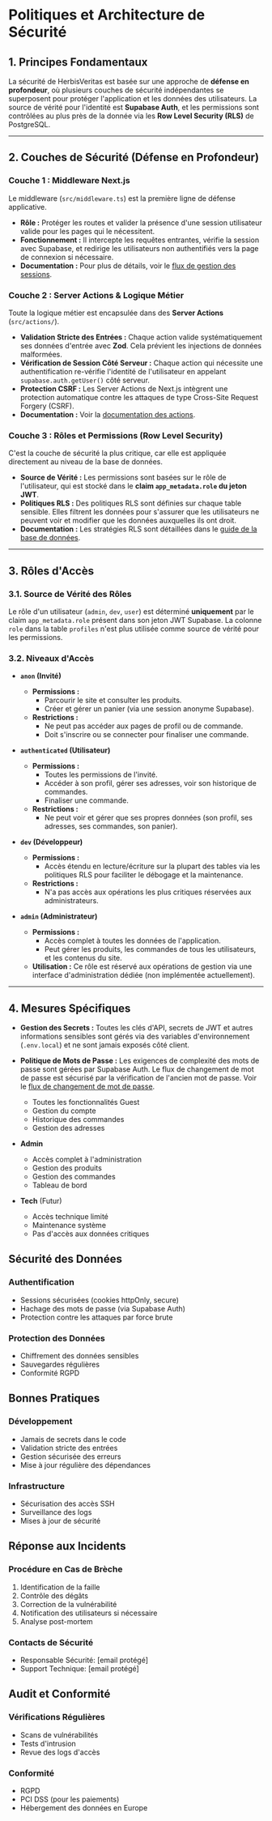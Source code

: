 # Politiques et Architecture de Sécurité

## 1. Principes Fondamentaux

La sécurité de HerbisVeritas est basée sur une approche de **défense en profondeur**, où plusieurs couches de sécurité indépendantes se superposent pour protéger l'application et les données des utilisateurs. La source de vérité pour l'identité est **Supabase Auth**, et les permissions sont contrôlées au plus près de la donnée via les **Row Level Security (RLS)** de PostgreSQL.

---

## 2. Couches de Sécurité (Défense en Profondeur)

### Couche 1 : Middleware Next.js

Le middleware (`src/middleware.ts`) est la première ligne de défense applicative.

- **Rôle :** Protéger les routes et valider la présence d'une session utilisateur valide pour les pages qui le nécessitent.
- **Fonctionnement :** Il intercepte les requêtes entrantes, vérifie la session avec Supabase, et redirige les utilisateurs non authentifiés vers la page de connexion si nécessaire.
- **Documentation :** Pour plus de détails, voir le [flux de gestion des sessions](./AUTHFLOW.md#31-protection-des-routes-middleware).

### Couche 2 : Server Actions & Logique Métier

Toute la logique métier est encapsulée dans des **Server Actions** (`src/actions/`).

- **Validation Stricte des Entrées :** Chaque action valide systématiquement ses données d'entrée avec **Zod**. Cela prévient les injections de données malformées.
- **Vérification de Session Côté Serveur :** Chaque action qui nécessite une authentification re-vérifie l'identité de l'utilisateur en appelant `supabase.auth.getUser()` côté serveur.
- **Protection CSRF :** Les Server Actions de Next.js intègrent une protection automatique contre les attaques de type Cross-Site Request Forgery (CSRF).
- **Documentation :** Voir la [documentation des actions](./ACTIONS.md).

### Couche 3 : Rôles et Permissions (Row Level Security)

C'est la couche de sécurité la plus critique, car elle est appliquée directement au niveau de la base de données.

- **Source de Vérité :** Les permissions sont basées sur le rôle de l'utilisateur, qui est stocké dans le **claim `app_metadata.role` du jeton JWT**.
- **Politiques RLS :** Des politiques RLS sont définies sur chaque table sensible. Elles filtrent les données pour s'assurer que les utilisateurs ne peuvent voir et modifier que les données auxquelles ils ont droit.
- **Documentation :** Les stratégies RLS sont détaillées dans le [guide de la base de données](./DATABASE.md#schéma-des-tables).

---

## 3. Rôles d'Accès

### 3.1. Source de Vérité des Rôles

Le rôle d'un utilisateur (`admin`, `dev`, `user`) est déterminé **uniquement** par le claim `app_metadata.role` présent dans son jeton JWT Supabase. La colonne `role` dans la table `profiles` n'est plus utilisée comme source de vérité pour les permissions.

### 3.2. Niveaux d'Accès

- **`anon` (Invité)**

  - **Permissions :**
    - Parcourir le site et consulter les produits.
    - Créer et gérer un panier (via une session anonyme Supabase).
  - **Restrictions :**
    - Ne peut pas accéder aux pages de profil ou de commande.
    - Doit s'inscrire ou se connecter pour finaliser une commande.

- **`authenticated` (Utilisateur)**

  - **Permissions :**
    - Toutes les permissions de l'invité.
    - Accéder à son profil, gérer ses adresses, voir son historique de commandes.
    - Finaliser une commande.
  - **Restrictions :**
    - Ne peut voir et gérer que ses propres données (son profil, ses adresses, ses commandes, son panier).

- **`dev` (Développeur)**

  - **Permissions :**
    - Accès étendu en lecture/écriture sur la plupart des tables via les politiques RLS pour faciliter le débogage et la maintenance.
  - **Restrictions :**
    - N'a pas accès aux opérations les plus critiques réservées aux administrateurs.

- **`admin` (Administrateur)**
  - **Permissions :**
    - Accès complet à toutes les données de l'application.
    - Peut gérer les produits, les commandes de tous les utilisateurs, et les contenus du site.
  - **Utilisation :** Ce rôle est réservé aux opérations de gestion via une interface d'administration dédiée (non implémentée actuellement).

---

## 4. Mesures Spécifiques

- **Gestion des Secrets :** Toutes les clés d'API, secrets de JWT et autres informations sensibles sont gérés via des variables d'environnement (`.env.local`) et ne sont jamais exposés côté client.
- **Politique de Mots de Passe :** Les exigences de complexité des mots de passe sont gérées par Supabase Auth. Le flux de changement de mot de passe est sécurisé par la vérification de l'ancien mot de passe. Voir le [flux de changement de mot de passe](./AUTHFLOW.md#41-changement-de-mot-de-passe).

  - Toutes les fonctionnalités Guest
  - Gestion du compte
  - Historique des commandes
  - Gestion des adresses

- **Admin**

  - Accès complet à l'administration
  - Gestion des produits
  - Gestion des commandes
  - Tableau de bord

- **Tech** (Futur)
  - Accès technique limité
  - Maintenance système
  - Pas d'accès aux données critiques

## Sécurité des Données

### Authentification

- Sessions sécurisées (cookies httpOnly, secure)
- Hachage des mots de passe (via Supabase Auth)
- Protection contre les attaques par force brute

### Protection des Données

- Chiffrement des données sensibles
- Sauvegardes régulières
- Conformité RGPD

## Bonnes Pratiques

### Développement

- Jamais de secrets dans le code
- Validation stricte des entrées
- Gestion sécurisée des erreurs
- Mise à jour régulière des dépendances

### Infrastructure

- Sécurisation des accès SSH
- Surveillance des logs
- Mises à jour de sécurité

## Réponse aux Incidents

### Procédure en Cas de Brèche

1. Identification de la faille
2. Contrôle des dégâts
3. Correction de la vulnérabilité
4. Notification des utilisateurs si nécessaire
5. Analyse post-mortem

### Contacts de Sécurité

- Responsable Sécurité: [email protégé]
- Support Technique: [email protégé]

## Audit et Conformité

### Vérifications Régulières

- Scans de vulnérabilités
- Tests d'intrusion
- Revue des logs d'accès

### Conformité

- RGPD
- PCI DSS (pour les paiements)
- Hébergement des données en Europe
